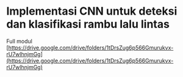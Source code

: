 # Implementasi CNN untuk deteksi dan klasifikasi rambu lalu lintas

Full modul [https://drive.google.com/drive/folders/1tDrsZug6p566Gmurukvx-rU7wlhnjmGg](https://drive.google.com/drive/folders/1tDrsZug6p566Gmurukvx-rU7wlhnjmGg)
